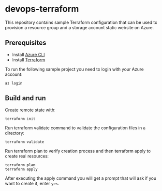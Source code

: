 # devops-terraform
This repository contains sample Terraform configuration that can be used to provision a resource group and a storage account static website on Azure.

## Prerequisites

- Install [Azure CLI](https://docs.microsoft.com/en-us/cli/azure/install-azure-cli?view=azure-cli-latest)
- Install [Terraform](https://learn.hashicorp.com/terraform/getting-started/install)

To run the following sample project you need to login with your Azure account:

```az login```

## Build and run

Create remote state with: 

```
terraform init
```

Run terraform validate command  to validate the configuration files in a directory:

```
terraform validate
```

Run terraform plan to verify creation process and then terraform apply to create real resources:

```
terraform plan
terraform apply
```

After executing the apply command you will get a prompt that will ask if you want to create it, enter `yes`. 

